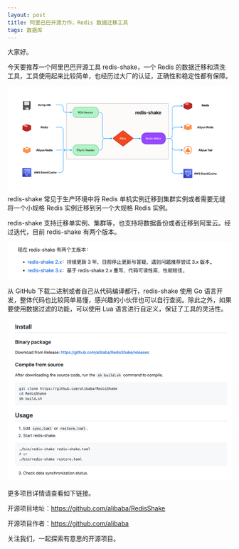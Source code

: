 ```yaml
---
layout: post
title: 阿里巴巴开源力作，Redis 数据迁移工具
tags: 数据库
---
```


大家好。

今天要推荐一个阿里巴巴开源工具 redis-shake，一个 Redis 的数据迁移和清洗工具，工具使用起来比较简单，也经历过大厂的认证，正确性和稳定性都有保障。

![img](https://raw.githubusercontent.com/ZhuPeng/pic/master/images/compress_redis.alibaba.png)
redis-shake 常见于生产环境中将 Redis 单机实例迁移到集群实例或者需要无缝将一个小规格 Redis 实例迁移到另一个大规格 Redis 实例。

redis-shake 支持迁移单实例、集群等，也支持将数据备份或者迁移到阿里云。经过迭代，目前  redis-shake 有两个版本。

![image-20221030160643574](https://raw.githubusercontent.com/ZhuPeng/pic/master/images/compress_image-20221030160643574.png)

从 GitHub 下载二进制或者自己从代码编译都行，redis-shake 使用 Go 语言开发，整体代码也比较简单易懂，感兴趣的小伙伴也可以自行查阅。除此之外，如果要使用数据过滤的功能，可以使用 Lua 语言进行自定义，保证了工具的灵活性。

![image-20221030162119996](https://raw.githubusercontent.com/ZhuPeng/pic/master/images/compress_image-20221030162119996.png)

更多项目详情请查看如下链接。

开源项目地址：https://github.com/alibaba/RedisShake

开源项目作者：https://github.com/alibaba

关注我们，一起探索有意思的开源项目。
